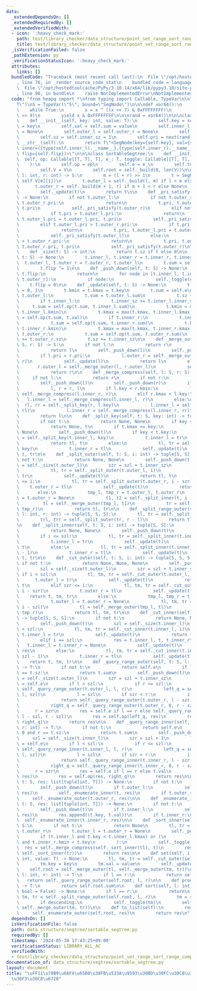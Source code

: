 ```yaml
---
data:
  _extendedDependsOn: []
  _extendedRequiredBy: []
  _extendedVerifiedWith:
  - icon: ':heavy_check_mark:'
    path: test/library_checker/data_structure/point_set_range_sort_range_composite.test.py
    title: test/library_checker/data_structure/point_set_range_sort_range_composite.test.py
  _isVerificationFailed: false
  _pathExtension: py
  _verificationStatusIcon: ':heavy_check_mark:'
  attributes:
    links: []
  bundledCode: "Traceback (most recent call last):\n  File \"/opt/hostedtoolcache/PyPy/3.10.14/x64/lib/pypy3.10/site-packages/onlinejudge_verify/documentation/build.py\"\
    , line 76, in _render_source_code_stat\n    bundled_code = language.bundle(\n\
    \  File \"/opt/hostedtoolcache/PyPy/3.10.14/x64/lib/pypy3.10/site-packages/onlinejudge_verify/languages/python.py\"\
    , line 96, in bundle\n    raise NotImplementedError\nNotImplementedError\n"
  code: "from heapq import *\nfrom typing import Callable, TypeVar\n\nT = TypeVar(\"\
    T\")\nS = TypeVar(\"S\", bound=\"SegNode\")\n\n\ndef xor64():\n    x = 88172645463325252\n\
    \    while True:\n        x = x ^ ((x << 7) & 0xFFFFFFFF)\n        x = x ^ (x\
    \ >> 9)\n        yield x & 0xFFFFFFFF\n\n\nrand = xor64()\n\n\nclass SegNode:\n\
    \    def __init__(self, key: int, value: T):\n        self.key = self.kmin = self.kmax\
    \ = key\n        self.val = self.sum = value\n        self.inner_l = self.inner_r\
    \ = None\n        self.outer_l = self.outer_r = None\n        self.flip = 0\n\
    \        self.sz = self.inner_sz = 1\n        self.pri = next(rand)\n\n    def\
    \ __str__(self):\n        return f\"<SegNode(key={self.key}, val={self.val}, sum={self.sum},\
    \ inner=({type(self.inner_l).__name__},{type(self.inner_r).__name__}), outer=({type(self.outer_l).__name__},{type(self.outer_r).__name__}),\
    \ flip={self.flip})>\"\n\n\nclass SortableSegtree:\n    def __init__(\n      \
    \  self, op: Callable[[T, T], T], e_: T, toggle: Callable[[T], T], V: list[T]\n\
    \    ):\n        self.op = op\n        self.e = e_\n        self.toggle = toggle\n\
    \        self.V = V\n        self.root = self._build(0, len(V))\n\n    def _build(self,\
    \ l: int, r: int) -> S:\n        m = (l + r) >> 1\n        t = SegNode(self.V[m][0],\
    \ self.V[m][1])\n        t.outer_l = self._build(l, m) if l < m else None\n  \
    \      t.outer_r = self._build(m + 1, r) if m + 1 < r else None\n        self._pri_satisfy(t)\n\
    \        self._update(t)\n        return t\n\n    def _pri_satisfy(self, t: S)\
    \ -> None:\n        if not t.outer_l:\n            if not t.outer_r or t.pri >\
    \ t.outer_r.pri:\n                return\n            t.pri, t.outer_r.pri = t.outer_r.pri,\
    \ t.pri\n            self._pri_satisfy(t.outer_r)\n        elif not t.outer_r:\n\
    \            if t.pri > t.outer_l.pri:\n                return\n            t.pri,\
    \ t.outer_l.pri = t.outer_l.pri, t.pri\n            self._pri_satisfy(t.outer_l)\n\
    \        elif t.outer_l.pri > t.outer_r.pri:\n            if t.pri > t.outer_l.pri:\n\
    \                return\n            t.pri, t.outer_l.pri = t.outer_l.pri, t.pri\n\
    \            self._pri_satisfy(t.outer_l)\n        else:\n            if t.pri\
    \ > t.outer_r.pri:\n                return\n            t.pri, t.outer_r.pri =\
    \ t.outer_r.pri, t.pri\n            self._pri_satisfy(t.outer_r)\n\n    @staticmethod\n\
    \    def _size(t: S) -> int:\n        return t.sz if t else 0\n\n    def _toggle(self,\
    \ t: S) -> None:\n        t.inner_l, t.inner_r = t.inner_r, t.inner_l\n      \
    \  t.outer_l, t.outer_r = t.outer_r, t.outer_l\n        t.sum = self.toggle(t.sum)\n\
    \        t.flip ^= 1\n\n    def _push_down(self, t: S) -> None:\n        if not\
    \ t.flip:\n            return\n        for node in [t.inner_l, t.inner_r, t.outer_l,\
    \ t.outer_r]:\n            if node:\n                self._toggle(node)\n    \
    \    t.flip = 0\n\n    def _update(self, t: S) -> None:\n        t.sz, t.inner_sz\
    \ = 0, 1\n        t.kmin = t.kmax = t.key\n        t.sum = self.e\n        if\
    \ t.outer_l:\n            t.sum = t.outer_l.sum\n            t.sz += t.outer_l.sz\n\
    \        if t.inner_l:\n            t.inner_sz += t.inner_l.inner_sz\n       \
    \     t.sum = self.op(t.sum, t.inner_l.sum)\n            t.kmin = min(t.kmin,\
    \ t.inner_l.kmin)\n            t.kmax = max(t.kmax, t.inner_l.kmax)\n        t.sum\
    \ = self.op(t.sum, t.val)\n        if t.inner_r:\n            t.inner_sz += t.inner_r.inner_sz\n\
    \            t.sum = self.op(t.sum, t.inner_r.sum)\n            t.kmin = min(t.kmin,\
    \ t.inner_r.kmin)\n            t.kmax = max(t.kmax, t.inner_r.kmax)\n        if\
    \ t.outer_r:\n            t.sum = self.op(t.sum, t.outer_r.sum)\n            t.sz\
    \ += t.outer_r.sz\n        t.sz += t.inner_sz\n\n    def _merge_outer(self, l:\
    \ S, r: S) -> S:\n        if not l:\n            return r\n        if not r:\n\
    \            return l\n        self._push_down(l)\n        self._push_down(r)\n\
    \        if l.pri > r.pri:\n            l.outer_r = self._merge_outer(l.outer_r,\
    \ r)\n            self._update(l)\n            return l\n        else:\n     \
    \       r.outer_l = self._merge_outer(l, r.outer_l)\n            self._update(r)\n\
    \            return r\n\n    def _merge_compress(self, l: S, r: S) -> S:\n   \
    \     if not l:\n            return r\n        if not r:\n            return l\n\
    \        self._push_down(l)\n        self._push_down(r)\n        if l.pri < r.pri:\n\
    \            l, r = r, l\n        if l.key < r.kmin:\n            l.inner_r =\
    \ self._merge_compress(l.inner_r, r)\n        elif r.kmax < l.key:\n         \
    \   l.inner_l = self._merge_compress(l.inner_l, r)\n        else:\n          \
    \  rl, rr = self._split_key(r, l.key)\n            l.inner_l = self._merge_compress(l.inner_l,\
    \ rl)\n            l.inner_r = self._merge_compress(l.inner_r, rr)\n        self._update(l)\n\
    \        return l\n\n    def _split_key(self, t: S, key: int) -> tuple[S, S]:\n\
    \        if not t:\n            return None, None\n        if key < t.kmin:\n\
    \            return None, t\n        if t.kmax <= key:\n            return t,\
    \ None\n        self._push_down(t)\n        if key < t.key:\n            tl, tr\
    \ = self._split_key(t.inner_l, key)\n            t.inner_l = tr\n            self._update(t)\n\
    \            return tl, t\n        else:\n            tl, tr = self._split_key(t.inner_r,\
    \ key)\n            t.inner_r = tl\n            self._update(t)\n            return\
    \ t, tr\n\n    def _split_outer(self, t: S, i: int) -> tuple[S, S]:\n        if\
    \ not t:\n            return None, None\n        self._push_down(t)\n        szl\
    \ = self._size(t.outer_l)\n        szr = szl + t.inner_sz\n        if i < szl:\n\
    \            tl, tr = self._split_outer(t.outer_l, i)\n            t.outer_l =\
    \ tr\n            self._update(t)\n            return tl, t\n        elif szr\
    \ <= i:\n            tl, tr = self._split_outer(t.outer_r, i - szr)\n        \
    \    t.outer_r = tl\n            self._update(t)\n            return t, tr\n \
    \       else:\n            tmp_l, tmp_r = t.outer_l, t.outer_r\n            t.outer_l\
    \ = t.outer_r = None\n            t1, t2 = self._split_inner(t, i - szl)\n   \
    \         tl = self._merge_outer(tmp_l, t1)\n            tr = self._merge_outer(t2,\
    \ tmp_r)\n            return tl, tr\n\n    def _split_range_outer(self, t: S,\
    \ l: int, r: int) -> tuple[S, S, S]:\n        tl, tr = self._split_outer(t, l)\n\
    \        trl, trr = self._split_outer(tr, r - l)\n        return tl, trl, trr\n\
    \n    def _split_inner(self, t: S, i: int) -> tuple[S, S]:\n        if not t:\n\
    \            return None, None\n        self._push_down(t)\n        szl = self._size(t.inner_l)\n\
    \        if i <= szl:\n            tl, tr = self._split_inner(t.inner_l, i)\n\
    \            t.inner_l = tr\n            self._update(t)\n            return tl,\
    \ t\n        else:\n            tl, tr = self._split_inner(t.inner_r, i - szl\
    \ - 1)\n            t.inner_r = tl\n            self._update(t)\n            return\
    \ t, tr\n\n    def _cut_outer(self, t: S, i: int) -> tuple[S, S, S]:\n       \
    \ if not t:\n            return None, None, None\n        self._push_down(t)\n\
    \        szl = self._size(t.outer_l)\n        szr = szl + t.inner_sz\n       \
    \ if i < szl:\n            tl, tm, tr = self._cut_outer(t.outer_l, i)\n      \
    \      t.outer_l = tr\n            self._update(t)\n            return tl, tm,\
    \ t\n        elif szr <= i:\n            tl, tm, tr = self._cut_outer(t.outer_r,\
    \ i - szr)\n            t.outer_r = tl\n            self._update(t)\n        \
    \    return t, tm, tr\n        else:\n            tmp_l, tmp_r = t.outer_l, t.outer_r\n\
    \            t.outer_l = t.outer_r = None\n            tl, tm, tr = self._cut_inner(t,\
    \ i - szl)\n            tl = self._merge_outer(tmp_l, tl)\n            tr = self._merge_outer(tr,\
    \ tmp_r)\n            return tl, tm, tr\n\n    def _cut_inner(self, t: S, i: int)\
    \ -> tuple[S, S, S]:\n        if not t:\n            return None, None, None\n\
    \        self._push_down(t)\n        szl = self._size(t.inner_l)\n        if i\
    \ < szl:\n            tl, tm, tr = self._cut_inner(t.inner_l, i)\n           \
    \ t.inner_l = tr\n            self._update(t)\n            return tl, tm, t\n\
    \        elif i == szl:\n            res = t.inner_l, t, t.inner_r\n         \
    \   t.inner_l = t.inner_r = None\n            self._update(t)\n            return\
    \ res\n        else:\n            tl, tm, tr = self._cut_inner(t.inner_r, i -\
    \ szl - 1)\n            t.inner_r = tl\n            self._update(t)\n        \
    \    return t, tm, tr\n\n    def _query_range_outer(self, t: S, l: int, r: int)\
    \ -> T:\n        if not t:\n            return self.e\n        if l == 0 and r\
    \ == t.sz:\n            return t.sum\n        self._push_down(t)\n        szl\
    \ = self._size(t.outer_l)\n        szr = szl + t.inner_sz\n        left_q = right_q\
    \ = self.e\n        if l < szl:\n            if r <= szl:\n                return\
    \ self._query_range_outer(t.outer_l, l, r)\n            left_q = self._query_range_outer(t.outer_l,\
    \ l, szl)\n            l = szl\n        if szr < r:\n            if szr <= l:\n\
    \                return self._query_range_outer(t.outer_r, l - szr, r - szr)\n\
    \            right_q = self._query_range_outer(t.outer_r, 0, r - szr)\n      \
    \      r = szr\n        res = self.e if l == r else self._query_range_inner(t,\
    \ l - szl, r - szl)\n        res = self.op(left_q, res)\n        res = self.op(res,\
    \ right_q)\n        return res\n\n    def _query_range_inner(self, t: S, l: int,\
    \ r: int) -> T:\n        if not t:\n            return self.e\n        if l ==\
    \ 0 and r == t.sz:\n            return t.sum\n        self._push_down(t)\n   \
    \     szl = self._size(t.inner_l)\n        szr = szl + 1\n        left_q = right_q\
    \ = self.e\n        if l < szl:\n            if r <= szl:\n                return\
    \ self._query_range_inner(t.inner_l, l, r)\n            left_q = self._query_range_inner(t.inner_l,\
    \ l, szl)\n            l = szl\n        if szr < r:\n            if szr <= l:\n\
    \                return self._query_range_inner(t.inner_r, l - szr, r - szr)\n\
    \            right_q = self._query_range_inner(t.inner_r, 0, r - szr)\n      \
    \      r = szr\n        res = self.e if l == r else t.val\n        res = self.op(left_q,\
    \ res)\n        res = self.op(res, right_q)\n        return res\n\n    def _enumerate_outer(self,\
    \ t: S, res: list[tuple[int, T]]) -> None:\n        if not t:\n            return\n\
    \        self._push_down(t)\n        if t.outer_l:\n            self._enumerate_outer(t.outer_l,\
    \ res)\n        self._enumerate_inner(t, res)\n        if t.outer_r:\n       \
    \     self._enumerate_outer(t.outer_r, res)\n\n    def _enumerate_inner(self,\
    \ t: S, res: list[tuple[int, T]]) -> None:\n        if not t:\n            return\n\
    \        self._push_down(t)\n        if t.inner_l:\n            self._enumerate_inner(t.inner_l,\
    \ res)\n        res.append((t.key, t.val))\n        if t.inner_r:\n          \
    \  self._enumerate_inner(t.inner_r, res)\n\n    def _sort_inner(self, t: S) ->\
    \ S:\n        if not t:\n            return None\n        tl, tr = t.outer_l,\
    \ t.outer_r\n        t.outer_l = t.outer_r = None\n        self._push_down(t)\n\
    \        if (t.inner_l and t.key < t.inner_l.kmax) or (\n            t.inner_r\
    \ and t.inner_r.kmin < t.key\n        ):\n            self._toggle(t)\n      \
    \  res = self._merge_compress(self._sort_inner(tl), t)\n        res = self._merge_compress(res,\
    \ self._sort_inner(tr))\n        return res\n\n    def set(self, i: int, key:\
    \ int, value: T) -> None:\n        tl, tm, tr = self._cut_outer(self.root, i)\n\
    \        tm.key = key\n        tm.val = value\n        self._update(tm)\n    \
    \    self.root = self._merge_outer(tl, self._merge_outer(tm, tr))\n\n    def prod(self,\
    \ l: int, r: int) -> T:\n        if l == r:\n            return self.e\n     \
    \   return self._query_range_outer(self.root, l, r)\n\n    def prod_all(self)\
    \ -> T:\n        return self.root.sum\n\n    def sort(self, l: int, r: int, descending:\
    \ bool = False) -> None:\n        if l == r:\n            return\n        tl,\
    \ tm, tr = self._split_range_outer(self.root, l, r)\n        tm = self._sort_inner(tm)\n\
    \        if descending:\n            self._toggle(tm)\n        self.root = self._merge_outer(tl,\
    \ self._merge_outer(tm, tr))\n\n    def to_list(self):\n        res = []\n   \
    \     self._enumerate_outer(self.root, res)\n        return res\n"
  dependsOn: []
  isVerificationFile: false
  path: data_structure/segtree/sortable_segtree.py
  requiredBy: []
  timestamp: '2024-05-30 17:43:25+09:00'
  verificationStatus: LIBRARY_ALL_AC
  verifiedWith:
  - test/library_checker/data_structure/point_set_range_sort_range_composite.test.py
documentation_of: data_structure/segtree/sortable_segtree.py
layout: document
title: "\uFF11\u70B9\u66F4\u65B0\u30FB\u533A\u9593\u30BD\u30FC\u30C8\u30BB\u30B0\u30E1\
  \u30F3\u30C8\u6728"
---
```

